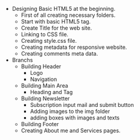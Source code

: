 * Designing Basic HTML5 at the beginning. 
  * First of all creating necessary folders.
  * Start with basic HTML5 tag.
  * Create Title for the web site.
  * Linking to CSS file.
  * Creating style.css file.
  * Creating metadata for responsive website.
  * Creating comments meta data.
* Branchs
  * Building Header
    * Logo
    * Navigation 
  * Building Main Area
    * Heading and Tag
  * Building Newsletter
    * Subscription input mail and submit button
    * Adding images to the img folder 
    * adding boxes with images and texts
  * Building Footer
  * Creating About me and Services pages.
 


